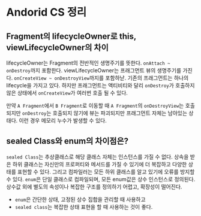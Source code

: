# Andorid CS 정리

## Fragment의 lifecycleOwner로 this, viewLifecycleOwner의 차이
lifecycleOwner는 Fragment의 전반적인 생명주기를 뜻한다. `onAttach ~ onDestroy`까지 포함한다.
viewLifecycleOwner는 프래그먼트 뷰의 생명주기를 가진다. `onCreateView ~ onDestroyView`까지를 포함하낟.
기존의 프래그먼트는 하나의 lifecycle을 가지고 있다. 하지만 프래그먼트는 액티비티와 달리 `onDestroy`가 호출하지 않은 상태에서 `onCreateView`가 여러번 호출 될 수 있다.

만약 `A Fragment`에서 `B Fragment`로 이동할 때 `A Fragment`의 `onDestroyView`는 호출되지만 `onDestroy`는 호출되지 않기에
뷰는 파괴되지만 프래그먼트 자체는 남아있는 상태다. 이런 경우 메모리 누수가 발생할 수 있다.


## sealed Class와 enum의 차이점은?
`sealed Class`는 추상클래스로 해당 클래스 자체는 인스턴스를 가질 수 없다. 상속을 받은 하위 클래스는 자신만의 프로퍼티와 메서드를 가질 수 있기에 더 복잡하고 다양한 상태를 표현할 수 있다.
그리고 컴파일러는 모든 하위 클래스를 알고 있기에 오류를 방지할 수 있다. 
`enum`은 단일 클래스로 컴파일되며, 모든 enum값은 상수 인스턴스로 정의된다. 상수값 외에 별도의 속성이나 복잡한 구조를 정의하기 어렵고, 확장성이 떨어진다.

* `enum`은 간단한 상태, 고정된 상수 집합을 관리할 때 사용하고
* `sealed class`는 복잡한 상태 표현을 할 때 사용하는 것이 좋다.



